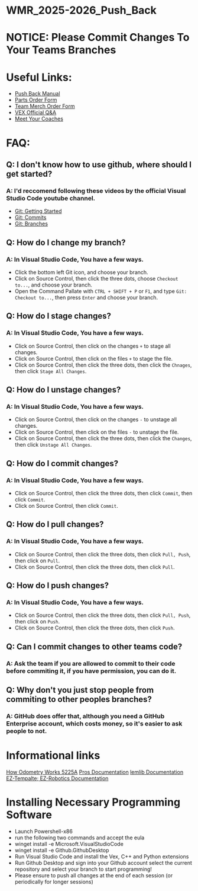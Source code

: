 # WMR_2025-2026_Push_Back

# NOTICE: Please Commit Changes To Your Teams Branches

# Useful Links:
- [Push Back Manual](https://www.vexrobotics.com/documentation-release)
- [Parts Order Form](https://docs.google.com/forms/d/e/1FAIpQLSeFg_zleeqHIRU9lrxiFkXbjZgg2E67jKUJd5AkV_R5zo71jg/viewform?pli=1)
- [Team Merch Order Form](https://docs.google.com/forms/d/e/1FAIpQLSdxR6KkjUQ6A4ZKhxE1QsEypBgxBPV9mEK-Zm8SP0OPMLcKdg/viewform)
- [VEX Official Q&A](https://www.robotevents.com/VRC/2023-2024/QA)
- [Meet Your Coaches](https://wmrhsd.instructure.com/courses/4306/pages/meet-your-coaches-2?module_item_id=425513)

# FAQ:

## Q: I don't know how to use github, where should I get started?
### A: I'd reccomend following these videos by the official Visual Studio Code youtube channel.
- [Git: Getting Started](https://www.youtube.com/watch?v=i_23KUAEtUM)
- [Git: Commits](https://www.youtube.com/watch?v=E6ADS2k8oNQ)
- [Git: Branches](https://www.youtube.com/watch?v=b9LTz6joMf8)

## Q: How do I change my branch?
### A: In Visual Studio Code, You have a few ways.
- Click the bottom left Git icon, and choose your branch.
- Click on Source Control, then click the three dots, choose `Checkout to...`, and choose your branch.
- Open the Command Pallate with `CTRL + SHIFT + P` or `F1`, and type `Git: Checkout to...`, then press `Enter` and choose your branch.

## Q: How do I stage changes?
### A: In Visual Studio Code, You have a few ways.
- Click on Source Control, then click on the changes `+` to stage all changes.
- Click on Source Control, then click on the files `+` to stage the file.
- Click on Source Control, then click the three dots, then click the `Chnages`, then click `Stage All Changes`.

## Q: How do I unstage changes?
### A: In Visual Studio Code, You have a few ways.
- Click on Source Control, then click on the changes `-` to unstage all changes.
- Click on Source Control, then click on the files `-` to unstage the file.
- Click on Source Control, then click the three dots, then click the `Changes`, then click `Unstage All Changes`.

## Q: How do I commit changes?
### A: In Visual Studio Code, You have a few ways.
- Click on Source Control, then click the three dots, then click `Commit`, then click `Commit`.
- Click on Source Control, then click `Commit`.

## Q: How do I pull changes?
### A: In Visual Studio Code, You have a few ways.
- Click on Source Control, then click the three dots, then click `Pull, Push`, then click on `Pull`.
- Click on Source Control, then click the three dots, then click `Pull`.

## Q: How do I push changes?
### A: In Visual Studio Code, You have a few ways.
- Click on Source Control, then click the three dots, then click `Pull, Push`, then click on `Push`.
- Click on Source Control, then click the three dots, then click `Push`.

## Q: Can I commit changes to other teams code?
### A: Ask the team if you are allowed to commit to their code before commiting it, if you have permission, you can do it.

## Q: Why don't you just stop people from commiting to other peoples branches?
### A: GitHub does offer that, although you need a GitHub Enterprise account, which costs money, so it's easier to ask people to not.

# Informational links
[How Odometry Works 5225A](https://blog.jloh02.dev/robotics/odometry/)
[Pros Documentation](https://pros.cs.purdue.edu/v5/index.html#)
[lemlib Documentation](https://lemlib.readthedocs.io/en/stable/index.html)
[EZ-Tempalte; EZ-Robotics Documentation](https://ez-robotics.github.io/EZ-Template/)

# Installing Necessary Programming Software
- Launch Powershell-x86
- run the following two commands and accept the eula
- winget install -e Microsoft.VisualStudioCode
- winget install -e Github.GithubDesktop
- Run Visual Studio Code and install the Vex, C++ and Python extensions
- Run Github Desktop and sign into your Github account select the current repository and select your branch to start programming!
- Please ensure to push all changes at the end of each session (or periodically for longer sessions)
